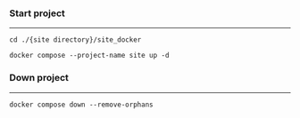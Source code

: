 ### Start project
---
```
cd ./{site directory}/site_docker
```
```
docker compose --project-name site up -d
```

### Down project
---
```
docker compose down --remove-orphans
```

